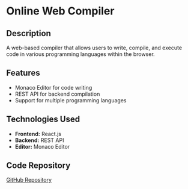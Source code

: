 
# Online Web Compiler

## Description
A web-based compiler that allows users to write, compile, and execute code in various programming languages within the browser.

## Features
- Monaco Editor for code writing
- REST API for backend compilation
- Support for multiple programming languages

## Technologies Used
- **Frontend:** React.js
- **Backend:** REST API
- **Editor:** Monaco Editor

## Code Repository
[GitHub Repository](https://github.com/geekyasif/nodejs-online-compiler)